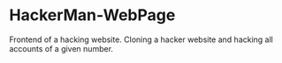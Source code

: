 # HackerMan-WebPage
Frontend of a hacking website. Cloning a hacker website and hacking all accounts of a given number.
